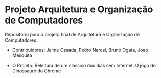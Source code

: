 # Projeto Arquitetura e Organização de Computadores
Repositório para o projeto final de Arquitetura e Organização de Computadores .

* Contribuidores:
Jaime Ossada, Pedro Naresi, Bruno Ogata, Joao Mesquita

* O Projeto:
Releitura de um clássico dos dias sem Internet: O jogo do Dinossauro do Chrome
